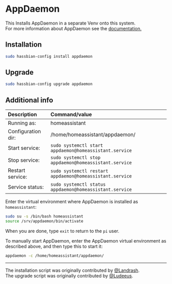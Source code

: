 # AppDaemon

This Installs AppDaemon in a separate Venv onto this system.  
For more information about AppDaemon see the [documentation.][appdaemon-docs]

## Installation

```bash
sudo hassbian-config install appdaemon
```

## Upgrade

```bash
sudo hassbian-config upgrade appdaemon
```

## Additional info

Description | Command/value
:--- | :---
Running as: | homeassistant
Configuration dir: | /home/homeassistant/appdaemon/
Start service: | `sudo systemctl start appdaemon@homeassistant.service`
Stop service: | `sudo systemctl stop appdaemon@homeassistant.service`
Restart service: | `sudo systemctl restart appdaemon@homeassistant.service`
Service status: | `sudo systemctl status appdaemon@homeassistant.service`

Enter the virtual environment where AppDaemon is installed as `homeassistant`:

```bash
sudo su -s /bin/bash homeassistant
source /srv/appdaemon/bin/activate
```

When you are done, type `exit` to return to the `pi` user.

To manually start AppDaemon, enter the AppDaemon virtual environment as
described above, and then type this to start it:

```bash
appdaemon -c /home/homeassistant/appdaemon/
```

***

The installation script was originally contributed by [@Landrash][landrash].  
The upgrade script was originally contributed by [@Ludeeus][ludeeus].

<!--- Links --->
[appdaemon-docs]: http://appdaemon.readthedocs.io/en/latest/
[landrash]: https://github.com/landrash
[ludeeus]: https://github.com/ludeeus
